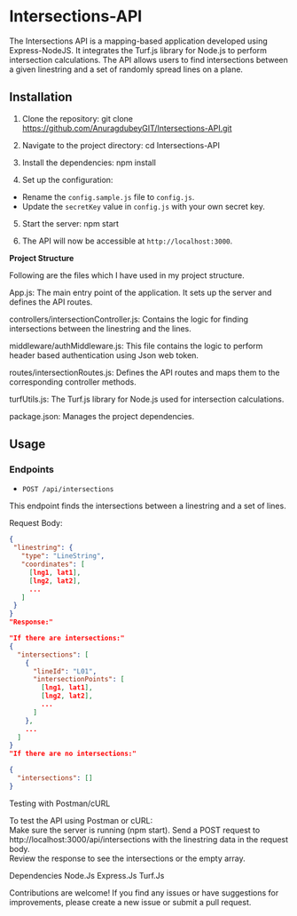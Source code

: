 # Intersections-API
The Intersections API is a mapping-based application developed using Express-NodeJS. It integrates the Turf.js library for Node.js to perform intersection calculations. The API allows users to find intersections between a given linestring and a set of randomly spread lines on a plane.

## Installation

1. Clone the repository:
git clone https://github.com/AnuragdubeyGIT/Intersections-API.git

2. Navigate to the project directory:
cd Intersections-API

3. Install the dependencies:
npm install

4. Set up the configuration:
- Rename the `config.sample.js` file to `config.js`.
- Update the `secretKey` value in `config.js` with your own secret key.

5. Start the server:
npm start

6. The API will now be accessible at `http://localhost:3000`.


**Project Structure**

Following are the files which I have used in my project structure.

App.js: The main entry point of the application. It sets up the server and defines the API routes.

controllers/intersectionController.js: Contains the logic for finding intersections between the linestring and the lines.

middleware/authMiddleware.js: This file contains the logic to perform header based authentication using Json web token.

routes/intersectionRoutes.js: Defines the API routes and maps them to the corresponding controller methods.

turfUtils.js: The Turf.js library for Node.js used for intersection calculations.

package.json: Manages the project dependencies.


## Usage

### Endpoints

- `POST /api/intersections`

This endpoint finds the intersections between a linestring and a set of lines.

Request Body:
```json
{
 "linestring": {
   "type": "LineString",
   "coordinates": [
     [lng1, lat1],
     [lng2, lat2],
     ...
   ]
 }
}
"Response:"

"If there are intersections:"
{
  "intersections": [
    {
      "lineId": "L01",
      "intersectionPoints": [
        [lng1, lat1],
        [lng2, lat2],
        ...
      ]
    },
    ...
  ]
}
"If there are no intersections:"

{
  "intersections": []
}
```



Testing with Postman/cURL  

To test the API using Postman or cURL:   
Make sure the server is running (npm start).
Send a POST request to http://localhost:3000/api/intersections with the linestring data in the request body.   
Review the response to see the intersections or the empty array.

Dependencies
Node.Js
Express.Js
Turf.Js



Contributions are welcome! If you find any issues or have suggestions for improvements, please create a new issue or submit a pull request.
